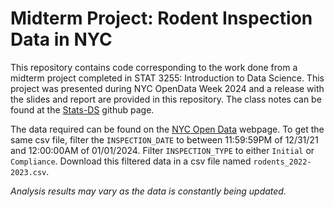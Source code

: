 # Midterm Project: Rodent Inspection Data in NYC

This repository contains code corresponding to the work done from a midterm project completed in STAT 3255: Introduction to Data Science. This project was presented during NYC OpenData Week 2024 and a release with the slides and report are provided in this repository. The class notes can be found at the [Stats-DS](https://github.com/statds/ids-s24) github page.

The data required can be found on the [NYC Open Data](https://data.cityofnewyork.us/Health/Rodent-Inspection/p937-wjvj/about_data) webpage. To get the same csv file, filter the `INSPECTION_DATE` to between 11:59:59PM of 12/31/21 and 12:00:00AM of 01/01/2024. Filter `INSPECTION_TYPE` to either `Initial` or `Compliance`. Download this filtered data in a csv file named `rodents_2022-2023.csv`. 

*Analysis results may vary as the data is constantly being updated.*
